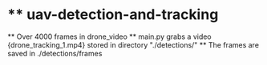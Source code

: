 # ** uav-detection-and-tracking
** Over 4000 frames in drone_video 
** main.py grabs a video {drone_tracking_1.mp4} stored in directory "./detections/"
** The frames are saved in ./detections/frames
